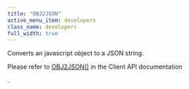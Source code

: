 ```yaml
---
title: "OBJ2JSON"
active_menu_item: developers
class_name: developers
full_width: true
---
```



Converts an javascript object to a JSON string.

Please refer to [OBJ2JSON()](obj2json.htm) in the Client API documentation

.
